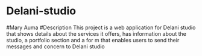 # Delani-studio
#Mary Auma
#Description
This project is a web application for Delani studio that shows details about the services it offers, has information about the studio, a portfolio section and a for
m that enables users to send their messages and concern to Delani studio
